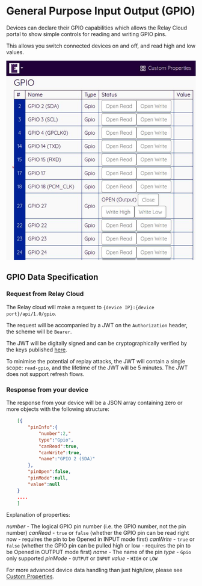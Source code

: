 # General Purpose Input Output (GPIO)

Devices can declare their GPIO capabilities which allows the Relay Cloud portal to show simple controls for reading and writing GPIO pins.

This allows you switch connected devices on and off, and read high and low values.

![Controlling Raspberry Pi GPIO](./images/gpio.jpg)

## GPIO Data Specification

### Request from Relay Cloud

The Relay cloud will make a request to `{device IP}:{device port}/api/1.0/gpio`. 

The request will be accompanied by a JWT on the `Authorization` header, the scheme will be `Bearer`.

The JWT will be digitally signed and can be cryptographically verified by the keys published [here](https://edgecastle.com/.well-known/openid-configuration).

To minimise the potential of replay attacks, the JWT will contain a single scope: `read-gpio`, and the lifetime of the JWT will be 5 minutes. The JWT does not support refresh flows.

### Response from your device

The response from your device will be a JSON array containing zero or more objects with the following structure:

```json
    [{
        "pinInfo":{
            "number":2,"
            type":"Gpio",
            "canRead":true,
            "canWrite":true,
            "name":"GPIO 2 (SDA)"
        },
        "pinOpen":false,
        "pinMode":null,
        "value":null
    }
    ....
    ]
```

Explanation of properties:

*number* - The logical GPIO pin number (i.e. the GPIO number, not the pin number)
*canRead* - `true` or `false` (whether the GPIO pin can be read right now - requires the pin to be Opened in INPUT mode first)
*canWrite* - `true` or `false` (whether the GPIO pin can be pulled high or low - requires the pin to be Opened in OUTPUT mode first)
*name* - The name of the pin
*type* - `Gpio` only supported
*pinMode* - `OUTPUT` or `INPUT`
*value* - `HIGH` or `LOW`


For more advanced device data handling than just high/low, please see [Custom Properties](./properties).